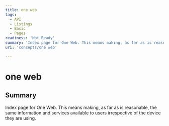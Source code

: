 ```yaml
---
title: one web
tags:
  - API
  - Listings
  - Basic
  - Pages
readiness: 'Not Ready'
summary: 'Index page for One Web. This means making, as far as is reasonable, the same information and services available to users irrespective of the device they are using.'
uri: 'concepts/one web'

---
```

# one web

## Summary

Index page for One Web. This means making, as far as is reasonable, the same information and services available to users irrespective of the device they are using.

